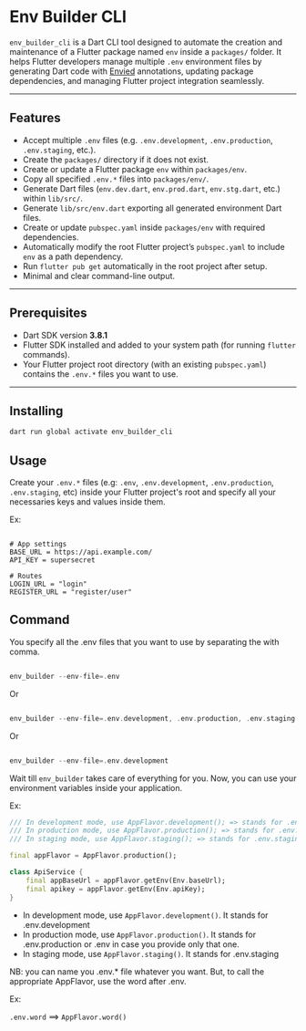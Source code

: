 # Env Builder CLI

`env_builder_cli` is a Dart CLI tool designed to automate the creation and maintenance of a Flutter package named `env` inside a `packages/` folder. It helps Flutter developers manage multiple `.env` environment files by generating Dart code with [Envied](https://pub.dev/packages/envied) annotations, updating package dependencies, and managing Flutter project integration seamlessly.

---

## Features

- Accept multiple `.env` files (e.g. `.env.development`, `.env.production`, `.env.staging`, etc.).
- Create the `packages/` directory if it does not exist.
- Create or update a Flutter package `env` within `packages/env`.
- Copy all specified `.env.*` files into `packages/env/`.
- Generate Dart files (`env.dev.dart`, `env.prod.dart`, `env.stg.dart`, etc.) within `lib/src/`.
- Generate `lib/src/env.dart` exporting all generated environment Dart files.
- Create or update `pubspec.yaml` inside `packages/env` with required dependencies.
- Automatically modify the root Flutter project’s `pubspec.yaml` to include `env` as a path dependency.
- Run `flutter pub get` automatically in the root project after setup.
- Minimal and clear command-line output.

---

## Prerequisites

- Dart SDK version **3.8.1**
- Flutter SDK installed and added to your system path (for running `flutter` commands).
- Your Flutter project root directory (with an existing `pubspec.yaml`) contains the `.env.*` files you want to use.

---

## Installing

```dart
dart run global activate env_builder_cli

```

## Usage

Create your `.env.*` files (e.g: `.env`, `.env.development`, `.env.production`, `.env.staging`, etc) inside your Flutter project's root and specify all your necessaries keys and values inside them.

Ex:

```env

# App settings
BASE_URL = https://api.example.com/
API_KEY = supersecret

# Routes
LOGIN_URL = "login"
REGISTER_URL = "register/user"

```

## Command

You specify all the .env files that you want to use by separating the with comma.

```dart

env_builder --env-file=.env

```

Or

```dart

env_builder --env-file=.env.development, .env.production, .env.staging

```

Or

```dart

env_builder --env-file=.env.development

```

Wait till `env_builder` takes care of everything for you.
Now, you can use your environment variables inside your application.

Ex:

```dart
/// In development mode, use AppFlavor.development(); => stands for .env.development
/// In production mode, use AppFlavor.production(); => stands for .env.production or .env in case you provide only that one
/// In staging mode, use AppFlavor.staging(); => stands for .env.staging

final appFlavor = AppFlavor.production();

class ApiService {
    final appBaseUrl = appFlavor.getEnv(Env.baseUrl);
    final apikey = appFlavor.getEnv(Env.apiKey);
}

```
- In development mode, use `AppFlavor.development()`. It stands for .env.development
- In production mode, use `AppFlavor.production()`. It stands for .env.production or .env in case you provide only that one.
- In staging mode, use `AppFlavor.staging()`. It stands for .env.staging

NB: you can name you .env.* file whatever you want. But, to call the appropriate AppFlavor, use the word after .env.

Ex:

`.env.word` ==> `AppFlavor.word()`